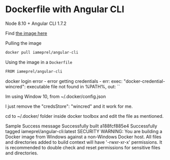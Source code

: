 # Dockerfile with Angular CLI

Node 8.10 + Angular CLI 1.7.2

Find [the image here](https://hub.docker.com/r/iameprel/angular-cli/)

Pulling the image

```bash
docker pull iameprel/angular-cli
```

Using the image in a `Dockerfile`

```bash
FROM iameprel/angular-cli
```

docker login error - error getting credentials - err: exec: "docker-credential-wincred": executable file not found in %PATH%, out: ``

Im using Window 10, from ~/.docker/config.json

I just remove the "credsStore": "wincred" and it work for me.

cd to ~/.docker/ folder inside docker toolbox and edit the file as mentioned.



Sample Success message
Successfully built a188fcf885e4
Successfully tagged iameprel/angular-cli:latest
SECURITY WARNING: You are building a Docker image from Windows against a non-Windows Docker host. All files and directories added to build context will have '-rwxr-xr-x' permissions. It is recommended to double check and reset permissions for sensitive files and directories.